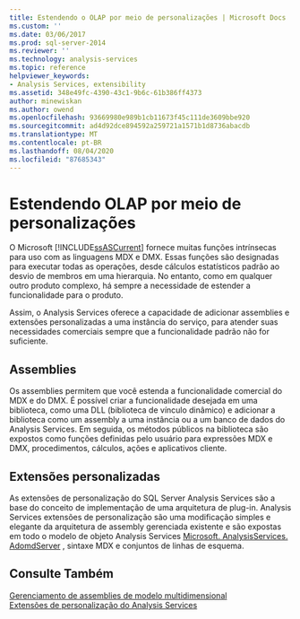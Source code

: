 ```yaml
---
title: Estendendo o OLAP por meio de personalizações | Microsoft Docs
ms.custom: ''
ms.date: 03/06/2017
ms.prod: sql-server-2014
ms.reviewer: ''
ms.technology: analysis-services
ms.topic: reference
helpviewer_keywords:
- Analysis Services, extensibility
ms.assetid: 348e49fc-4390-43c1-9b6c-61b386ff4373
author: minewiskan
ms.author: owend
ms.openlocfilehash: 93669980e989b1cb11673f45c111de3609bbe920
ms.sourcegitcommit: ad4d92dce894592a259721a1571b1d8736abacdb
ms.translationtype: MT
ms.contentlocale: pt-BR
ms.lasthandoff: 08/04/2020
ms.locfileid: "87685343"
---
```

# <a name="extending-olap-through-personalizations"></a>Estendendo OLAP por meio de personalizações
  O Microsoft [!INCLUDE[ssASCurrent](../../../includes/ssascurrent-md.md)] fornece muitas funções intrínsecas para uso com as linguagens MDX e DMX. Essas funções são designadas para executar todas as operações, desde cálculos estatísticos padrão ao desvio de membros em uma hierarquia. No entanto, como em qualquer outro produto complexo, há sempre a necessidade de estender a funcionalidade para o produto.  
  
 Assim, o Analysis Services oferece a capacidade de adicionar assemblies e extensões personalizadas a uma instância do serviço, para atender suas necessidades comerciais sempre que a funcionalidade padrão não for suficiente.  
  
## <a name="assemblies"></a>Assemblies  
 Os assemblies permitem que você estenda a funcionalidade comercial do MDX e do DMX. É possível criar a funcionalidade desejada em uma biblioteca, como uma DLL (biblioteca de vínculo dinâmico) e adicionar a biblioteca como um assembly a uma instância ou a um banco de dados do Analysis Services. Em seguida, os métodos públicos na biblioteca são expostos como funções definidas pelo usuário para expressões MDX e DMX, procedimentos, cálculos, ações e aplicativos cliente.  
  
## <a name="personalized-extensions"></a>Extensões personalizadas  
 As extensões de personalização do SQL Server Analysis Services são a base do conceito de implementação de uma arquitetura de plug-in. Analysis Services extensões de personalização são uma modificação simples e elegante da arquitetura de assembly gerenciada existente e são expostas em todo o modelo de objeto Analysis Services [Microsoft. AnalysisServices. AdomdServer](/previous-versions/sql/sql-server-2014/ms131779(v=sql.120)) , sintaxe MDX e conjuntos de linhas de esquema.  
  
## <a name="see-also"></a>Consulte Também  
 [Gerenciamento de assemblies de modelo multidimensional](../multidimensional-model-assemblies-management.md)   
 [Extensões de personalização do Analysis Services](analysis-services-personalization-extensions.md)  
  
  
